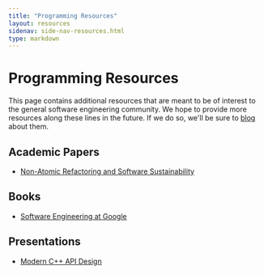```yaml
---
title: "Programming Resources"
layout: resources
sidenav: side-nav-resources.html
type: markdown
---
```


# Programming Resources

This page contains additional resources that are meant to be of interest to the
general software engineering community. We hope to provide more resources along
these lines in the future. If we do so, we'll be sure to [blog](/blog) about
them.

## Academic Papers

* [Non-Atomic Refactoring and Software Sustainability](wapi18-winters.pdf)

## Books

* [Software Engineering at Google](swe-book)

## Presentations

* [Modern C++ API Design](modern-cpp-api-design.pptx)
